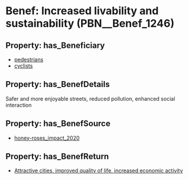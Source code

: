 # Benef: __Increased livability and sustainability__ (PBN__Benef_1246)

## Property: has_Beneficiary

* [pedestrians](../Stakeholder/PBN__Stakeholder_481)
* [cyclists](../Stakeholder/PBN__Stakeholder_482)

## Property: has_BenefDetails

Safer and more enjoyable streets, reduced pollution, enhanced social interaction

## Property: has_BenefSource

* [honey-roses_impact_2020](../Article/PBN__Article_261)

## Property: has_BenefReturn

* [Attractive cities, improved quality of life, increased economic activity](../BenefReturn/PBN__BenefReturn_1399)

